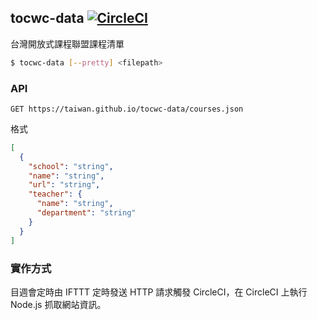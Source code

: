 ## tocwc-data [![CircleCI](https://circleci.com/gh/taiwan/tocwc-data.svg?style=svg)](https://circleci.com/gh/taiwan/tocwc-data)

台灣開放式課程聯盟課程清單

```bash
$ tocwc-data [--pretty] <filepath>
```

### API

```
GET https://taiwan.github.io/tocwc-data/courses.json
```

格式

```json
[
  {
    "school": "string",
    "name": "string",
    "url": "string",
    "teacher": {
      "name": "string",
      "department": "string"
    }
  }
]
```

### 實作方式

目週會定時由 IFTTT 定時發送 HTTP 請求觸發 CircleCI，在 CircleCI 上執行 Node.js 抓取網站資訊。